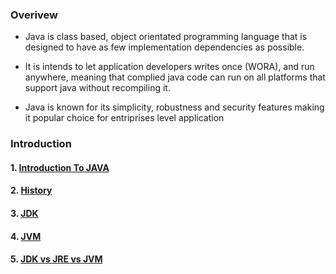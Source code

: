 
### Overivew
- Java is class based, object orientated programming language that is designed to have as
few implementation dependencies as possible.


- It is intends to let application developers writes once (WORA), and run anywhere,
meaning that complied java code can run on all platforms that support java without
recompiling it.


- Java is known for its simplicity, robustness and security features making it popular choice
for entriprises level application

### Introduction 

#### 1. [Introduction To JAVA](https://www.geeksforgeeks.org/introduction-to-java/)
#### 2. [History](https://www.geeksforgeeks.org/the-complete-history-of-java-programming-language/)
#### 3. [JDK](https://www.geeksforgeeks.org/jdk-in-java/)
#### 4. [JVM](https://www.geeksforgeeks.org/jvm-works-jvm-architecture/)
#### 5. [JDK vs JRE vs JVM](https://www.geeksforgeeks.org/differences-jdk-jre-jvm/)